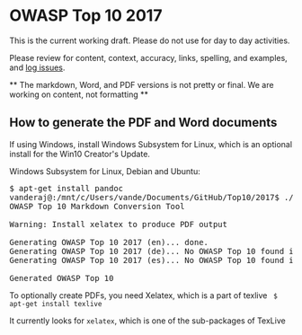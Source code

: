 # OWASP Top 10 2017

This is the current working draft. Please do not use for day to day activities. 

Please review for content, context, accuracy, links, spelling, and examples, and [log issues](https://github.com/OWASP/Top10/issues).

** The markdown, Word, and PDF versions is not pretty or final. We are working on content, not formatting **

## How to generate the PDF and Word documents

If using Windows, install Windows Subsystem for Linux, which is an optional install for the Win10 Creator's Update. 

Windows Subsystem for Linux, Debian and Ubuntu:

<pre>
$ apt-get install pandoc
vanderaj@<redacted>:/mnt/c/Users/vande/Documents/GitHub/Top10/2017$ ./generate_document.sh
OWASP Top 10 Markdown Conversion Tool

Warning: Install xelatex to produce PDF output

Generating OWASP Top 10 2017 (en)... done.
Generating OWASP Top 10 2017 (de)... No OWASP Top 10 found in directory de
Generating OWASP Top 10 2017 (es)... No OWASP Top 10 found in directory es

Generated OWASP Top 10
</pre>

To optionally create PDFs, you need Xelatex, which is a part of texlive
<code>
$ apt-get install texlive
</code>

It currently looks for `xelatex`, which is one of the sub-packages of TexLive


